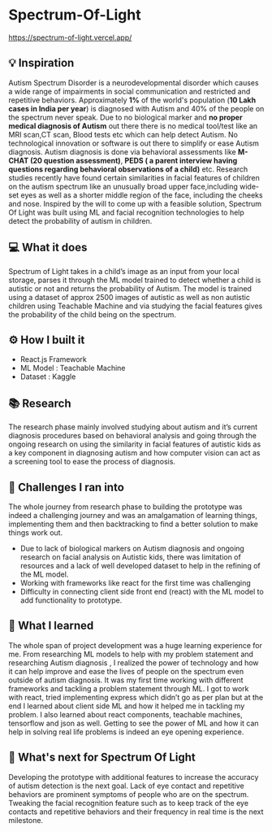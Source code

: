 # Spectrum-Of-Light
https://spectrum-of-light.vercel.app/

## 💡 Inspiration

Autism Spectrum Disorder is a neurodevelopmental disorder which causes a wide range of impairments in social communication and restricted and repetitive behaviors. Approximately **1%** of the world's population (**10 Lakh cases in India per year**) is diagnosed with Autism and 40% of the people on the spectrum never speak. Due to no biological marker and **no proper medical diagnosis of Autism** out there there is no medical tool/test like an MRI scan,CT scan, Blood tests etc which can help detect Autism. No technological innovation or software is out there to simplify or ease Autism diagnosis. 
Autism diagnosis is done via behavioral assessments like **M-CHAT (20 question assessment)**, **PEDS ( a parent interview having questions regarding behavioral observations of a child)** etc. Research studies recently have found certain similarities in facial features of children on the autism spectrum like an unusually broad upper face,including wide-set eyes as well as a shorter middle region of the face, including the cheeks and nose. Inspired by the will to come up with a feasible solution, Spectrum Of Light was built using ML and facial recognition technologies to help detect the probability of autism in children.

## 💻 What it does

Spectrum of Light takes in a child’s image as an input from your local storage, parses it through the ML model trained to detect whether a child is autistic or not and returns the probability of Autism. The model is trained using a dataset of approx 2500 images of autistic as well as non autistic children using Teachable Machine and via studying the facial features gives the probability of the child being on the spectrum.

## ⚙️ How I built it

* React.js Framework
* ML Model : Teachable Machine
* Dataset : Kaggle

## 📚 Research

The research phase mainly involved studying about autism and it’s current diagnosis procedures based on behavioral analysis and going through the ongoing research on using the similarity in facial features of autistic kids as a key component in diagnosing autism and how computer vision can act as a screening tool to ease the process of diagnosis. 

## 🧠 Challenges I ran into

The whole journey from research phase to building the prototype was indeed a challenging journey and was an amalgamation of learning things, implementing them and then backtracking to find a better solution to make things work out. 
* Due to lack of biological markers on Autism diagnosis and ongoing research on facial analysis on Autistic kids, there was limitation of resources and a lack of well developed dataset to help in the refining of the ML model. 
* Working with frameworks like react for the first time was challenging
* Difficulty in connecting client side front end (react) with the ML model to add functionality to prototype. 

## 📖 What I learned

The whole span of project development was a huge learning experience for me. From researching ML models to help with my problem statement and researching Autism diagnosis , I realized the power of technology and how it can help improve and ease the lives of people on the spectrum even outside of autism diagnosis. It was my first time working with different frameworks and tackling a problem statement through ML. I got to work with react, tried implementing express which didn’t go as per plan but at the end I learned about client side ML and how it helped me in tackling my problem. I also learned about react components, teachable machines, tensorflow and json as well. Getting to see the power of ML and how it can help in solving real life problems is indeed an eye opening experience.

## 🚀 What's next for Spectrum Of Light

Developing the prototype with additional features to increase the accuracy of autism detection is the next goal. Lack of eye contact and repetitive behaviors are prominent symptoms of people who are on the spectrum. Tweaking the facial recognition feature such as to keep track of the eye contacts and repetitive behaviors and their frequency in real time is the next milestone. 
